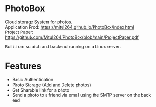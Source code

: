 # PhotoBox
Cloud storage System for photos.  
Application Prod: https://mitul264.github.io/PhotoBox/index.html  
Project Paper: https://github.com/Mitul264/PhotoBox/blob/main/ProjectPaper.pdf

Built from scratch and backend running on a Linux server. 

# Features
* Basic Authentication
* Photo Storage (Add and Delete photos)
* Get Sharable link for a photo
* Send a photo to a friend via email using the SMTP server on the back end
